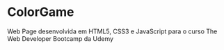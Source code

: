 # ColorGame
Web Page desenvolvida em HTML5, CSS3 e JavaScript para o curso The Web Developer Bootcamp da Udemy
